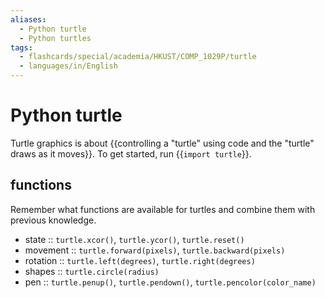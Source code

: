 ```yaml
---
aliases:
  - Python turtle
  - Python turtles
tags:
  - flashcards/special/academia/HKUST/COMP_1029P/turtle
  - languages/in/English
---
```


# Python turtle

Turtle graphics is about {{controlling a "turtle" using code and the "turtle" draws as it moves}}. To get started, run {{`import turtle`}}. <!--SR:!2024-02-04,4,270!2024-02-04,4,270-->

## functions

Remember what functions are available for turtles and combine them with previous knowledge.

- state :: `turtle.xcor()`, `turtle.ycor()`, `turtle.reset()` <!--SR:!2024-02-04,4,270-->
- movement :: `turtle.forward(pixels)`, `turtle.backward(pixels)` <!--SR:!2024-02-04,4,270-->
- rotation :: `turtle.left(degrees)`, `turtle.right(degrees)` <!--SR:!2024-02-04,4,270-->
- shapes :: `turtle.circle(radius)` <!--SR:!2024-02-04,4,270-->
- pen :: `turtle.penup()`, `turtle.pendown()`, `turtle.pencolor(color_name)` <!--SR:!2024-02-04,4,270-->
